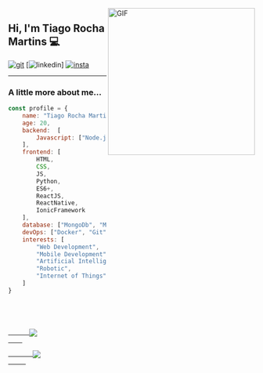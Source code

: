 <img align="right" alt="GIF" src="https://media.giphy.com/media/13HgwGsXF0aiGY/giphy.gif"  width="300" />

## Hi, I'm Tiago Rocha Martins 💻

[![git](https://img.shields.io/badge/-Github-000?style=for-the-badge&logo=Github)](https://github.com/TiagoTR)
[![linkedin](https://img.shields.io/badge/-LinkedIn-blue?style=for-the-badge&logo=Linkedin)]
[![insta](https://img.shields.io/badge/-Instagram-E4405F?style=for-the-badge&logo=instagram&logoColor=white)](https://www.instagram.com/rocha_tiago_/)

---

###  A little more about me...  


```javascript
const profile = {
    name: "Tiago Rocha Martins", 
    age: 20,
    backend:  [
        Javascript: ["Node.js"],
    ],
    frontend: [ 
        HTML,
        CSS,
        JS,
        Python,
        ES6+,
        ReactJS,
        ReactNative,
        IonicFramework
    ],
    database: ["MongoDb", "MySql", "SQLite"],
    devOps: ["Docker", "Git", "Github", "Gitlab"],
    interests: [
        "Web Development",
        "Mobile Development",
        "Artificial Intelligence",
        "Robotic",
        "Internet of Things"
    ]
}
```

<code>
  <div>
    <a href="https://github.com/TiagoTR">
      <img align="center" src="https://github-readme-stats.anuraghazra1.vercel.app/api?username=TiagoTR&show_icons=true&include_all_commits=true&theme=vue-dark"/>
    </a>
    <a href="https://github.com/TiagoTR">
       <img align="center" src="https://github-readme-stats.anuraghazra1.vercel.app/api/top-langs/?username=TiagoTR&layout=compact&langs_count=8&theme=vue-dark"/>
     </a>
  </div>
  <div>
     
  </div>
</code>
